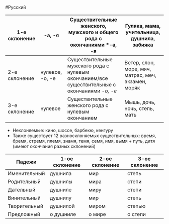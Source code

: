 #Русский 

| 1-е склонение | -а, -я          | Существительные женского, мужского и общего рода с окончаниями *-а, -я                        | Гуляка, мама, учительница, душнила, забияка         |
| ------------- | --------------- | --------------------------------------------------------------------------------------------- | --------------------------------------------------- |
| 2-е склонение | нулевое, -о, -е | Существительные мужского рода с нулевым окончанием/все существительные с окончаниями *-о, -е* | Ветер, слон, море, мяч, матрас, меч, экзамен, моряк |
| 3-е склонение | нулевое         | Существительные женского рода с нулевым окончанием                                            | Мышь, дочь, ночь, степь, мать                       |
- Неклоняемые: кино, шоссе, барбекю, кенгуру
- Также существует 12 разносклоняемых существительных: время, бремя, стремя, племя, знамя, темя, семя, имя, вымя + путь, дитя (имеют окончания разных склонений)

| Падежи       | 1-ое склонение | 2-ое склонение | 3-ое склонение |
| ------------ | -------------- | -------------- | -------------- |
| Именительный | душнила        | мир            | степь          |
| Родительный  | душнилы        | мира           | степи          |
| Дательный    | душниле        | миру           | степи          |
| Винительный  | душнилу        | мир            | степь          |
| Творительный | душнилой       | миром          | степью         |
| Предложный   | о душниле      | о мире         | о степи        |
